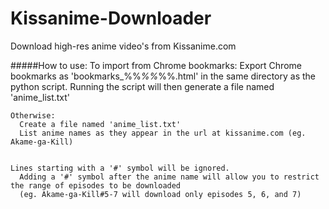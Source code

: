 Kissanime-Downloader
==

Download high-res anime video's from Kissanime.com



#####How to use:
    To import from Chrome bookmarks:
      Export Chrome bookmarks as 'bookmarks_%%_%%_%%.html' in the same directory as the python script.
      Running the script will then generate a file named 'anime_list.txt'
    
    Otherwise:
      Create a file named 'anime_list.txt'
      List anime names as they appear in the url at kissanime.com (eg. Akame-ga-Kill)
    
    
    Lines starting with a '#' symbol will be ignored.
	  Adding a '#' symbol after the anime name will allow you to restrict the range of episodes to be downloaded 
	  (eg. Akame-ga-Kill#5-7 will download only episodes 5, 6, and 7)
